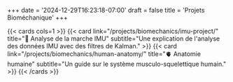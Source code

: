 +++
date = '2024-12-29T16:23:18-07:00'
draft = false
title = 'Projets Bioméchanique'
+++

{{< cards cols=1 >}}
    {{< card link="/projects/biomechanics/imu-project/" title="📑 Analyse de la marche IMU" subtitle="Une explication de l'analyse des données IMU avec des filtres de Kalman." >}}
    {{< card link="/projects/biomechanics/human-anatomy/" title="🫀 Anatomie humaine" subtitle="Un guide sur le système musculo-squelettique humain." >}}
{{< /cards >}}


